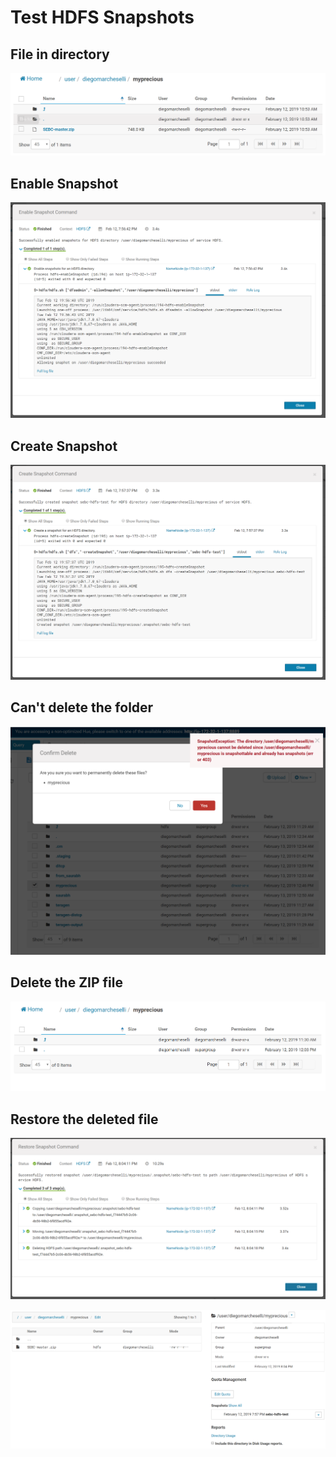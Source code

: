 # Test HDFS Snapshots



## File in directory 



![](snapshot_01.PNG)



## Enable Snapshot

![](snapshot_02.png)



## Create Snapshot 

![](snapshot_03.png)




## Can't delete the folder
![](snapshot_04.png)



## Delete the ZIP file 

![](snapshot_05.png)



## Restore the deleted file

![](snapshot_06.png)



![](snapshot_07.png)
